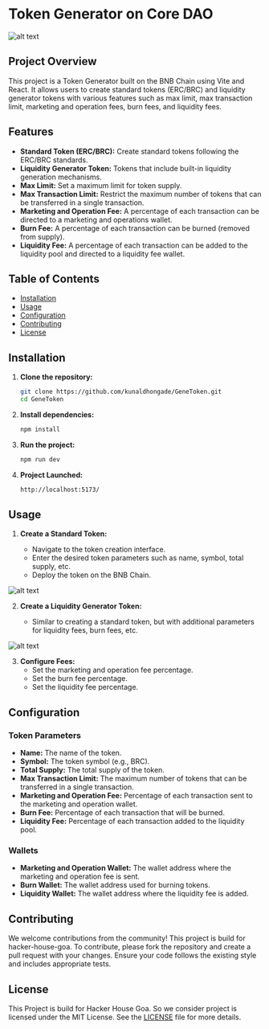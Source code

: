 # Token Generator on Core DAO

![alt text](https://pbs.twimg.com/media/GSroGBSacAAIDG6?format=jpg&name=large)

## Project Overview

This project is a Token Generator built on the BNB Chain using Vite and React. It allows users to create standard tokens (ERC/BRC) and liquidity generator tokens with various features such as max limit, max transaction limit, marketing and operation fees, burn fees, and liquidity fees.

## Features

- **Standard Token (ERC/BRC):** Create standard tokens following the ERC/BRC standards.
- **Liquidity Generator Token:** Tokens that include built-in liquidity generation mechanisms.
- **Max Limit:** Set a maximum limit for token supply.
- **Max Transaction Limit:** Restrict the maximum number of tokens that can be transferred in a single transaction.
- **Marketing and Operation Fee:** A percentage of each transaction can be directed to a marketing and operations wallet.
- **Burn Fee:** A percentage of each transaction can be burned (removed from supply).
- **Liquidity Fee:** A percentage of each transaction can be added to the liquidity pool and directed to a liquidity fee wallet.

## Table of Contents

- [Installation](#installation)
- [Usage](#usage)
- [Configuration](#configuration)
- [Contributing](#contributing)
- [License](#license)

## Installation

1. **Clone the repository:**

   ```bash
   git clone https://github.com/kunaldhongade/GeneToken.git
   cd GeneToken
   ```

2. **Install dependencies:**

   ```bash
   npm install
   ```

3. **Run the project:**
   ```bash
   npm run dev
   ```
4. **Project Launched:**
   ```bash
   http://localhost:5173/
   ```

## Usage

1. **Create a Standard Token:**

   - Navigate to the token creation interface.
   - Enter the desired token parameters such as name, symbol, total supply, etc.
   - Deploy the token on the BNB Chain.

![alt text](https://pbs.twimg.com/media/GSrpYYnasAA-d9_?format=jpg&name=large)

2. **Create a Liquidity Generator Token:**

   - Similar to creating a standard token, but with additional parameters for liquidity fees, burn fees, etc.

![alt text](https://pbs.twimg.com/media/GSrpjRzaIAAF-jC?format=jpg&name=large)

3. **Configure Fees:**
   - Set the marketing and operation fee percentage.
   - Set the burn fee percentage.
   - Set the liquidity fee percentage.

## Configuration

### Token Parameters

- **Name:** The name of the token.
- **Symbol:** The token symbol (e.g., BRC).
- **Total Supply:** The total supply of the token.
- **Max Transaction Limit:** The maximum number of tokens that can be transferred in a single transaction.
- **Marketing and Operation Fee:** Percentage of each transaction sent to the marketing and operation wallet.
- **Burn Fee:** Percentage of each transaction that will be burned.
- **Liquidity Fee:** Percentage of each transaction added to the liquidity pool.

### Wallets

- **Marketing and Operation Wallet:** The wallet address where the marketing and operation fee is sent.
- **Burn Wallet:** The wallet address used for burning tokens.
- **Liquidity Wallet:** The wallet address where the liquidity fee is added.

## Contributing

We welcome contributions from the community! This project is build for hacker-house-goa. To contribute, please fork the repository and create a pull request with your changes. Ensure your code follows the existing style and includes appropriate tests.

## License

This Project is build for Hacker House Goa. So we consider project is licensed under the MIT License. See the [LICENSE](LICENSE) file for more details.
